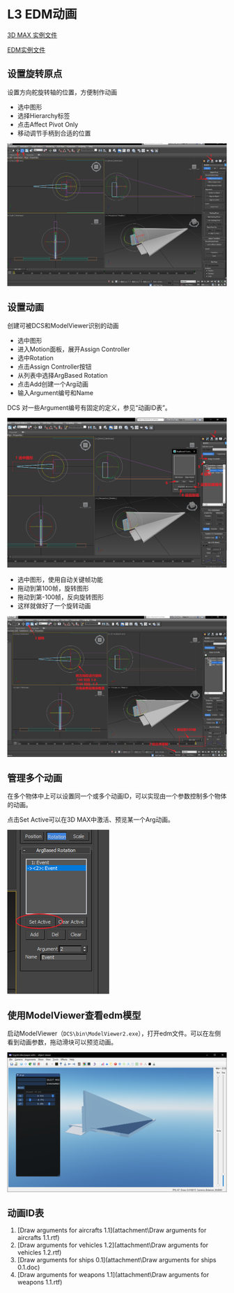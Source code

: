 # L3 EDM动画

[3D MAX 实例文件](attachment\L3paper.max)

[EDM实例文件](attachment\L3paper.edm)

## 设置旋转原点

设置方向舵旋转轴的位置，方便制作动画

* 选中图形
* 选择Hierarchy标签
* 点击Affect Pivot Only
* 移动调节手柄到合适的位置

![1563957148496](assets/1563957148496.png)

## 设置动画

创建可被DCS和ModelViewer识别的动画

* 选中图形
* 进入Motion面板，展开Assign Controller
* 选中Rotation
* 点击Assign Controller按钮
* 从列表中选择ArgBased Rotation
* 点击Add创建一个Arg动画
* 输入Argument编号和Name

DCS 对一些Argument编号有固定的定义，参见“动画ID表”。

![1563957412899](assets/1563957412899.png)

* 选中图形，使用自动关键帧功能
* 拖动到第100帧，旋转图形
* 拖动到第-100帧，反向旋转图形
* 这样就做好了一个旋转动画

![1563957631285](assets/1563957631285.png)

## 管理多个动画

在多个物体中上可以设置同一个或多个动画ID，可以实现由一个参数控制多个物体的动画。

点击Set Active可以在3D MAX中激活、预览某一个Arg动画。

![1564381151803](assets/1564381151803.png)

## 使用ModelViewer查看edm模型

启动ModelViewer（`DCS\bin\ModelViewer2.exe`），打开edm文件。可以在左侧看到动画参数，拖动滑块可以预览动画。

![1563957943658](assets/1563957943658.png)

## 动画ID表

1. [Draw arguments for aircrafts 1.1](attachment\Draw arguments for aircrafts 1.1.rtf)
1. [Draw arguments for vehicles 1.2](attachment\Draw arguments for vehicles 1.2.rtf)
1. [Draw arguments for ships 0.1](attachment\Draw arguments for ships 0.1.doc)
1. [Draw arguments for weapons 1.1](attachment\Draw arguments for weapons 1.1.rtf)